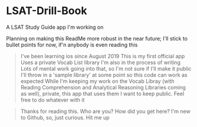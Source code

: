 # LSAT-Drill-Book
A LSAT Study Guide app I'm working on 

Planning on making this ReadMe more robust in the near future; I'll stick to bullet points for now, if'n anybody is even reading this

> I've been learning ios since August 2019
> This is my first official app
> Uses a private Vocab List library I'm also in the process of writing
  > Lots of mental work going into that, so I'm not sure if I'll make it public
  > I'll throw in a 'sample library' at some point so this code can work as expected
> While I'm keeping my work on the Vocab Libray (with Reading Comprehension and Analytical Reasoning Libraries coming as well), private, this app that uses them I want to keep public. 
> Feel free to do whatever with it

>Thanks for reading this. Who are you? How did you get here?
  >I'm new to Github, so, just curious. Hit me up
